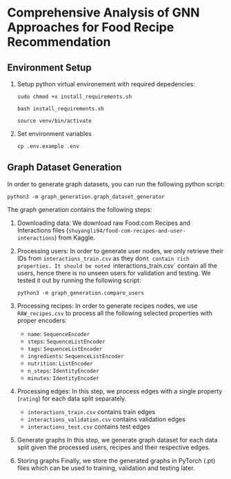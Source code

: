 # Comprehensive Analysis of GNN Approaches for Food Recipe Recommendation

## Environment Setup
1) Setup python virtual environement with required depedencies:
    ```
    sudo chmod +x install_requirements.sh

    bash install_requirements.sh

    source venv/bin/activate
    ```

2) Set environment variables
    ```
    cp .env.example .env
    ```

## Graph Dataset Generation
In order to generate graph datasets, you can run the following python script:
```
python3 -m graph_generation.graph_dataset_generator
``` 

The graph generation contains the following steps:
1. Downloading data:
We download raw Food.com Recipes and Interactions files (`shuyangli94/food-com-recipes-and-user-interactions`) from Kaggle.

2. Processing users:
In order to generate user nodes, we only retrieve their IDs from `interactions_train.csv` as they don`t contain rich properties.
It should be noted `interactions_train.csv` contain all the users, hence there is no unseen users for validation and testing. We tested it out by running the following script:
    ```
    python3 -m graph_generation.compare_users
    ```

3. Processing recipes:
In order to generate recipes nodes, we use `RAW_recipes.csv` to process all the following selected properties with proper encoders:
    - `name`: `SequenceEncoder`
    - `steps`: `SequenceListEncoder`
    - `tags`: `SequenceListEncoder`
    - `ingredients`: `SequenceListEncoder`
    - `nutrition`: `ListEncoder`
    - `n_steps`: `IdentityEncoder`
    - `minutes`: `IdentityEncoder`

4. Processing edges:
In this step, we process edges with a single property (`rating`) for each data split separately. 
    - `interactions_train.csv` contains train edges
    - `interactions_validation.csv` contains validation edges   
    - `interactions_test.csv` contains test edges   

5. Generate graphs
In this step, we generate graph dataset for each data split given the processed users, recipes and their respective edges.

6. Storing graphs
Finally, we store the generated graphs in PyTorch (.pt) files which can be used to training, validation and testing later. 